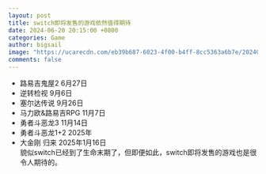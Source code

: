 ```yaml
---
layout: post
title: switch即将发售的游戏依然值得期待
date: 2024-06-20 20:15:00 +0800
categories: Game
author: bigsail
image: "https://ucarecdn.com/eb39b687-6023-4f00-b4ff-8cc5363a6b7e/20240620.webp"
comments: false
---
```

- 路易吉鬼屋2 6月27日
- 逆转检视 9月6日
- 塞尔达传说 9月26日
- 马力欧&路易吉RPG 11月7日
- 勇者斗恶龙3 11月14日
- 勇者斗恶龙1+2 2025年
- 大金刚 归来 2025年1月16日  
貌似switch已经到了生命末期了，但即便如此，switch即将发售的游戏也是很令人期待的。